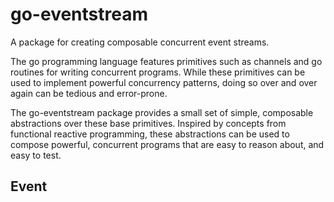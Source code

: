 # go-eventstream

A package for creating composable concurrent event streams. 

The go programming language features primitives such as channels and go routines for writing concurrent programs. While these primitives can be used to implement powerful concurrency patterns, doing so over and over again can be tedious and error-prone.

The go-eventstream package provides a small set of simple, composable abstractions over these base primitives. Inspired by concepts from functional reactive programming, these abstractions can be used to compose powerful, concurrent programs that are easy to reason about, and easy to test.

## Event

